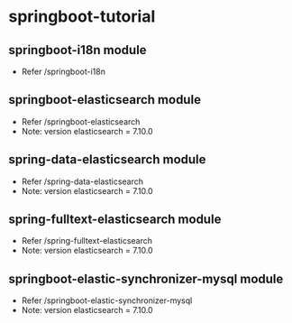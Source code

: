 # springboot-tutorial
## springboot-i18n module
* Refer /springboot-i18n
## springboot-elasticsearch module
* Refer /springboot-elasticsearch
* Note: version elasticsearch = 7.10.0
## spring-data-elasticsearch module
* Refer /spring-data-elasticsearch
* Note: version elasticsearch = 7.10.0
## spring-fulltext-elasticsearch module
* Refer /spring-fulltext-elasticsearch
* Note: version elasticsearch = 7.10.0
## springboot-elastic-synchronizer-mysql module
* Refer /springboot-elastic-synchronizer-mysql
* Note: version elasticsearch = 7.10.0